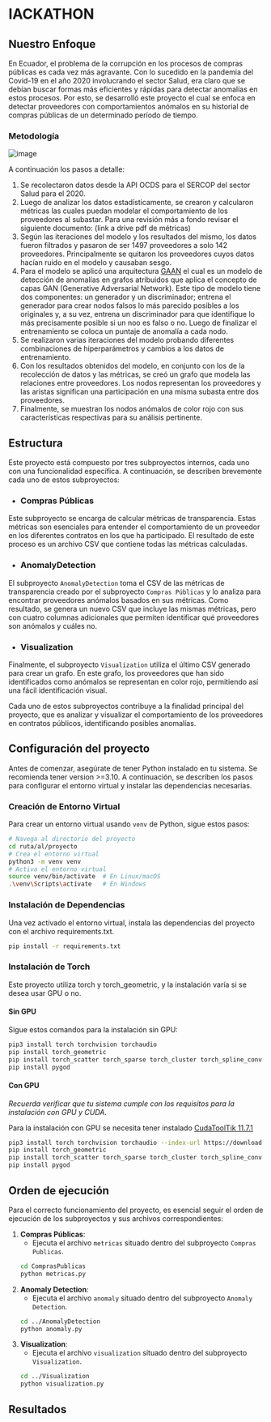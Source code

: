 # IACKATHON

## Nuestro Enfoque
En Ecuador, el problema de la corrupción en los procesos de compras públicas es cada vez más agravante. Con lo sucedido en la pandemia del Covid-19 en el año 2020 involucrando el sector Salud, era claro que se debían buscar formas más eficientes y rápidas para detectar anomalías en estos procesos. Por esto, se desarrolló este proyecto el cual se enfoca en detectar proveedores con comportamientos anómalos en su historial de compras públicas de un determinado período de tiempo. 
### Metodología 
![image](https://github.com/eapb99/IACKATHON/assets/73547550/29b0751b-f2be-4e47-ae92-22816e8b2892)

A continuación los pasos a detalle:
1. Se recolectaron datos desde la API OCDS para el SERCOP del sector Salud para el 2020.
2. Luego de analizar los datos estadísticamente, se crearon y calcularon métricas las cuales puedan modelar el comportamiento de los proveedores al subastar. Para una revisión más a fondo revisar el siguiente documento: (link a drive pdf de métricas)
3. Según las iteraciones del modelo y los resultados del mismo, los datos fueron filtrados y pasaron de ser 1497 proveedores a solo 142 proveedores. Principalmente se quitaron los proveedores cuyos datos hacían ruido en el modelo y causaban sesgo.
4. Para el modelo se aplicó una arquitectura [GAAN](https://dl.acm.org/doi/pdf/10.1145/3340531.3412070?casa_token=KktMH3R7VWIAAAAA:qzMSvod5cSSeBJhCh1NnFNFWsYs2QujGyH7ciyXS7YENjrYIbSQZdnzQPBmGETPBHNIL5d-lIkcFQg) el cual es un modelo de detección de anomalías en grafos atribuidos que aplica el concepto de capas GAN (Generative Adversarial Network). Este tipo de modelo tiene dos componentes: un generador y un discriminador; entrena el generador para crear nodos falsos lo más parecido posibles a los originales y, a su vez, entrena un discriminador para que identifique lo más precisamente posible si un noo es falso o no. Luego de finalizar el entrenamiento se coloca un puntaje de anomalía a cada nodo.
5. Se realizaron varias iteraciones del modelo probando diferentes combinaciones de hiperparámetros y cambios a los datos de entrenamiento.
6. Con los resultados obtenidos del modelo, en conjunto con los de la recolección de datos y las métricas, se creó un grafo que modela las relaciones entre proveedores. Los nodos representan los proveedores y las aristas significan una participación en una misma subasta entre dos proveedores.
7. Finalmente, se muestran los nodos anómalos de color rojo con sus características respectivas para su análisis pertinente.
## Estructura
Este proyecto está compuesto por tres subproyectos internos, cada uno con una funcionalidad específica. A continuación, se describen brevemente cada uno de estos subproyectos:

- ### Compras Públicas
Este subproyecto se encarga de calcular métricas de transparencia. Estas métricas son esenciales para entender el comportamiento de un proveedor en los diferentes contratos en los que ha participado. El resultado de este proceso es un archivo CSV que contiene todas las métricas calculadas.

- ### AnomalyDetection
El subproyecto `AnomalyDetection` toma el CSV de las métricas de transparencia creado por el subproyecto `Compras Públicas` y lo analiza para encontrar proveedores anómalos basados en sus métricas. Como resultado, se genera un nuevo CSV que incluye las mismas métricas, pero con cuatro columnas adicionales que permiten identificar qué proveedores son anómalos y cuáles no.

- ### Visualization
Finalmente, el subproyecto `Visualization` utiliza el último CSV generado para crear un grafo. En este grafo, los proveedores que han sido identificados como anómalos se representan en color rojo, permitiendo así una fácil identificación visual.

Cada uno de estos subproyectos contribuye a la finalidad principal del proyecto, que es analizar y visualizar el comportamiento de los proveedores en contratos públicos, identificando posibles anomalías.

## Configuración del proyecto

Antes de comenzar, asegúrate de tener Python instalado en tu sistema. Se recomienda tener version >=3.10. A continuación, se describen los pasos para configurar el entorno virtual y instalar las dependencias necesarias.

### Creación de Entorno Virtual

Para crear un entorno virtual usando `venv` de Python, sigue estos pasos:
```sh
# Navega al directorio del proyecto
cd ruta/al/proyecto
# Crea el entorno virtual
python3 -m venv venv
# Activa el entorno virtual
source venv/bin/activate  # En Linux/macOS
.\venv\Scripts\activate   # En Windows
```

### Instalación de Dependencias
Una vez activado el entorno virtual, instala las dependencias del proyecto con el archivo requirements.txt.
```sh
pip install -r requirements.txt
```
### Instalación de Torch
Este proyecto utiliza torch y torch_geometric, y la instalación varía si se desea usar GPU o no.
#### Sin GPU
Sigue estos comandos para la instalación sin GPU:
```sh
pip3 install torch torchvision torchaudio
pip install torch_geometric
pip install torch_scatter torch_sparse torch_cluster torch_spline_conv -f https://data.pyg.org/whl/torch-2.0.0+cpu.html
pip install pygod
```
#### Con GPU
*Recuerda verificar que tu sistema cumple con los requisitos para la instalación con GPU y CUDA.*

Para la instalación con GPU se necesita tener instalado [CudaToolTik 11.7.1](https://developer.nvidia.com/cuda-11-7-1-download-archive)
```sh
pip3 install torch torchvision torchaudio --index-url https://download.pytorch.org/whl/cu117
pip install torch_geometric
pip install torch_scatter torch_sparse torch_cluster torch_spline_conv -f https://data.pyg.org/whl/torch-2.0.0+cu117.html
pip install pygod
```

## Orden de ejecución

Para el correcto funcionamiento del proyecto, es esencial seguir el orden de ejecución de los subproyectos y sus archivos correspondientes:
1. **Compras Públicas**: 
   - Ejecuta el archivo `metricas` situado dentro del subproyecto `Compras Publicas`.
   ```sh
   cd ComprasPublicas
   python metricas.py
   ```
2. **Anomaly Detection**: 
   - Ejecuta el archivo `anomaly` situado dentro del subproyecto `Anomaly Detection`.
   ```sh
   cd ../AnomalyDetection
   python anomaly.py
   ```
3. **Visualization**: 
   - Ejecuta el archivo `visualization` situado dentro del subproyecto `Visualization`.
   ```sh
   cd ../Visualization
   python visualization.py
   ```
## Resultados
